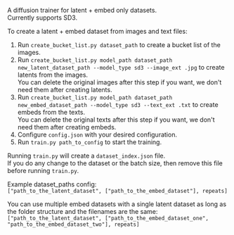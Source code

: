 A diffusion trainer for latent + embed only datasets.  
Currently supports SD3.  

To create a latent + embed dataset from images and text files:  

1) Run `create_bucket_list.py dataset_path` to create a bucket list of the images.  
2) Run `create_bucket_list.py model_path dataset_path new_latent_dataset_path --model_type sd3 --image_ext .jpg` to create latents from the images.  
   You can delete the original images after this step if you want, we don't need them after creating latents.
4) Run `create_bucket_list.py model_path dataset_path new_embed_dataset_path --model_type sd3 --text_ext .txt` to create embeds from the texts.  
   You can delete the original texts after this step if you want, we don't need them after creating embeds.
5) Configure `config.json` with your desired configuration.  
6) Run `train.py path_to_config` to start the training.  

Running `train.py` will create a `dataset_index.json` file.  
If you do any change to the dataset or the batch size, then remove this file before running `train.py`.  

Example dataset_paths config:  
`["path_to_the_latent_dataset", ["path_to_the_embed_dataset"], repeats]`  

You can use multiple embed datasets with a single latent dataset as long as the folder structure and the filenames are the same:  
`["path_to_the_latent_dataset", ["path_to_the_embed_dataset_one", "path_to_the_embed_dataset_two"], repeats]`